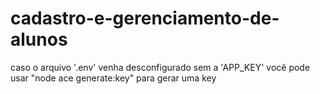 # cadastro-e-gerenciamento-de-alunos

caso o arquivo '.env' venha desconfigurado sem a 'APP_KEY' você pode usar "node ace generate:key" para gerar uma key